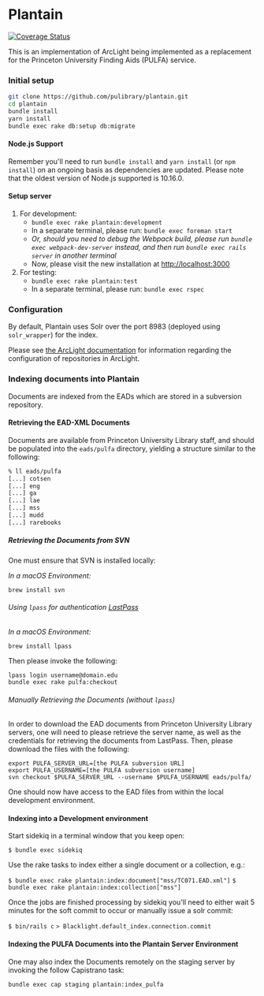 # Plantain
[![Coverage Status](https://coveralls.io/repos/github/pulibrary/plantain/badge.svg?branch=master)](https://coveralls.io/github/pulibrary/plantain?branch=master)

This is an implementation of ArcLight being implemented as a replacement for the
 Princeton University Finding Aids (PULFA) service.

### Initial setup
```sh
git clone https://github.com/pulibrary/plantain.git
cd plantain
bundle install
yarn install
bundle exec rake db:setup db:migrate
```

#### Node.js Support
Remember you'll need to run `bundle install` and `yarn install` (or `npm
install`) on an ongoing basis as dependencies are updated.  Please note that the
oldest version of Node.js supported is 10.16.0.

#### Setup server
1. For development:
   - `bundle exec rake plantain:development`
   - In a separate terminal, please run: `bundle exec foreman start`
   - _Or, should you need to debug the Webpack build, please run `bundle exec webpack-dev-server` instead, and then run `bundle exec rails server` in another terminal_
   - Now, please visit the new installation at
     [http://localhost:3000](http://localhost:3000)
2. For testing:
   - `bundle exec rake plantain:test`
   - In a separate terminal, please run: `bundle exec rspec`

### Configuration
By default, Plantain uses Solr over the port 8983 (deployed using
`solr_wrapper`) for the index.

Please see [the ArcLight
documentation](https://github.com/projectblacklight/arclight/wiki/Indexing-EAD-in-ArcLight#repository-configuration)
for information regarding the configuration of repositories in ArcLight.

### Indexing documents into Plantain

Documents are indexed from the EADs which are stored in a subversion
repository.

#### Retrieving the EAD-XML Documents
Documents are available from Princeton University Library staff, and should be
populated into the `eads/pulfa` directory, yielding a structure similar to the
following:

```bash
% ll eads/pulfa
[...] cotsen
[...] eng
[...] ga
[...] lae
[...] mss
[...] mudd
[...] rarebooks
```

##### Retrieving the Documents from SVN

One must ensure that SVN is installed locally:

*In a macOS Environment:*
```
brew install svn
```

###### Using `lpass` for authentication [LastPass](https://lastpass.com)

*In a macOS Environment:*
```
brew install lpass
```

Then please invoke the following:
```
lpass login username@domain.edu
bundle exec rake pulfa:checkout
```

###### Manually Retrieving the Documents (without `lpass`)
In order to download the EAD documents from Princeton University Library
servers, one will need to please retrieve the server name, as well as the
credentials for retrieving the documents from LastPass. Then, please download
the files with the following:

```
export PULFA_SERVER_URL=[the PULFA subversion URL]
export PULFA_USERNAME=[the PULFA subversion username]
svn checkout $PULFA_SERVER_URL --username $PULFA_USERNAME eads/pulfa/
```

One should now have access to the EAD files from within the local development
environment.

#### Indexing into a Development environment

Start sidekiq in a terminal window that you keep open:

`$ bundle exec sidekiq`

Use the rake tasks to index either a single document or a collection, e.g.:

`$ bundle exec rake plantain:index:document["mss/TC071.EAD.xml"]`
`$ bundle exec rake plantain:index:collection["mss"]`

Once the jobs are finished processing by sidekiq you'll need to either wait 5 minutes for the soft commit to occur or manually issue a solr commit:

`$ bin/rails c`
`> Blacklight.default_index.connection.commit`

#### Indexing the PULFA Documents into the Plantain Server Environment
One may also index the Documents remotely on the staging server by invoking the
follow Capistrano task:

```bash
bundle exec cap staging plantain:index_pulfa
```
